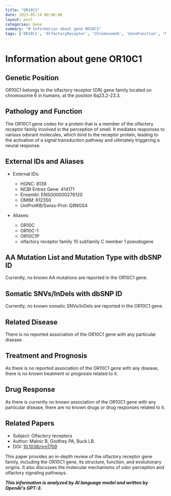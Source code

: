 ```yaml
---
title: "OR10C1"
date: 2023-05-14 00:00:00
layout: post
categories: Gene
summary: "# Information about gene OR10C1"
tags: ['OR10C1', 'OlfactoryReceptor', 'Chromosome6', 'GeneFunction', 'NoDiseaseAssociation', 'NoKnownMutations', 'NoKnownDrugResponse', 'OdorPerception']
---
```


# Information about gene OR10C1

## Genetic Position
OR10C1 belongs to the olfactory receptor (OR) gene family located on chromosome 6 in humans, at the position 6q23.2-23.3.

## Pathology and Function
The OR10C1 gene codes for a protein that is a member of the olfactory receptor family involved in the perception of smell. It mediates responses to various odorant molecules, which bind to the receptor protein, leading to the activation of a signal transduction pathway and ultimately triggering a neural response.

## External IDs and Aliases
- External IDs: 
    - HGNC: 8139 
    - NCBI Entrez Gene: 414171 
    - Ensembl: ENSG00000276120 
    - OMIM: 612350 
    - UniProtKB/Swiss-Prot: Q8NGS4

- Aliases: 
    - OR10C 
    - OR10C-1
    - OR10C1P 
    - olfactory receptor family 10 subfamily C member 1 pseudogene

## AA Mutation List and Mutation Type with dbSNP ID
Currently, no known AA mutations are reported in the OR10C1 gene.

## Somatic SNVs/InDels with dbSNP ID
Currently, no known somatic SNVs/InDels are reported in the OR10C1 gene.

## Related Disease
There is no reported association of the OR10C1 gene with any particular disease.

## Treatment and Prognosis
As there is no reported association of the OR10C1 gene with any disease, there is no known treatment or prognosis related to it.

## Drug Response
As there is currently no known association of the OR10C1 gene with any particular disease, there are no known drugs or drug responses related to it.

## Related Papers
- Subject: Olfactory receptors
- Author: Malnic B, Godfrey PA, Buck LB.
- DOI: [10.1038/nrn1709]([Click](https://doi.org/10.1038/nrn1709))

This paper provides an in-depth review of the olfactory receptor gene family, including the OR10C1 gene, its structure, function, and evolutionary origins. It also discusses the molecular mechanisms of odor perception and olfactory signaling pathways.

**_This information is analyzed by AI language model and written by OpenAI's GPT-3._**